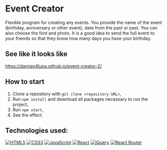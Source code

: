 # Event Creator

Flexible program for creating any events. You provide the name of the event (birthday, anniversary or other event), date from the past or past. You can also choose the font and photo. It is a good idea to send the full event to your friends so that they know how many days you have your birthday.

## See like it looks like

https://damian4lupa.github.io/event-creator-2/

## How to start 

 1. Clone a repository with `git clone <repository URL>`,
 2. Run `npm install` and download all packages necessary to run the project,
 3. Run `npm start`,
 4. See the effect.

## Technologies used:

[![HTML5](https://img.shields.io/badge/-HTML5-E34F26?style=flat-square&logo=html5&logoColor=white)]()
[![CSS3](https://img.shields.io/badge/-CSS3-1572B6?style=flat-square&logo=css3)]()
[![JavaScript](https://img.shields.io/badge/-JavaScript-yellow?style=flat-square&logo=javascript&logoColor=white)]()
[![React](https://img.shields.io/badge/-React-61dafb?style=flat-square&logo=react&logoColor=white)]()
[![jQuery](https://img.shields.io/badge/-jQuery-0769ad?style=flat-square&logo=jQuery&logoColor=white)]()
[![React Router](https://img.shields.io/badge/-React%20Router-424242?style=flat-square&logo=React-Router&logoColor=white)]()
